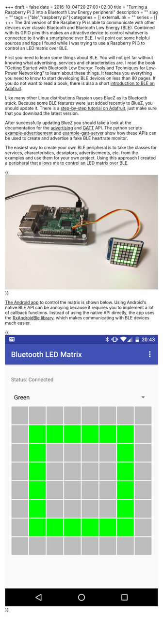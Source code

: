 +++ 
draft = false
date = 2016-10-04T20:27:00+02:00
title = "Turning a Raspberry Pi 3 into a Bluetooth Low Energy peripheral"
description = ""
slug = "" 
tags = ["ble","raspberry pi"]
categories = []
externalLink = ""
series = []
+++
The 3rd version of the Raspberry Pi is able to communicate with other devices over classic Bluetooth and Bluetooth Low Energy (BLE). Combined with its GPIO pins this makes an attractive device to control whatever is connected to it with a smartphone over BLE. I will point out some helpful sources and tipps I found while I was trying to use a Raspberry Pi 3 to control an LED matrix over BLE.

First you need to learn some things about BLE. You will not get far without knowing what advertising, services and characteristics are. I read the book "Getting Started with Bluetooth Low Energy: Tools and Techniques for Low-Power Networking" to learn about these things. It teaches you everything you need to know to start developing BLE devices on less than 80 pages. If you do not want to read a book, there is also a short [introduction to BLE on Adafruit](https://learn.adafruit.com/introduction-to-bluetooth-low-energy/introduction).

Like many other Linux distributions Raspian uses BlueZ as its Bluetooth stack. Because some BLE features were just added recently to BlueZ, you should update it. There is a  [step-by-step tutorial on Adafruit](https://learn.adafruit.com/install-bluez-on-the-raspberry-pi/installation), just make sure that you download the latest version.

After successfully updating BlueZ you should take a look at the documentation for the [advertising](https://git.kernel.org/pub/scm/bluetooth/bluez.git/tree/doc/advertising-api.txt) and [GATT](https://git.kernel.org/pub/scm/bluetooth/bluez.git/tree/doc/gatt-api.txt) API. The python scripts [example-advertisement](https://git.kernel.org/pub/scm/bluetooth/bluez.git/tree/test/example-advertisement) and [example-gatt-server](https://git.kernel.org/pub/scm/bluetooth/bluez.git/tree/test/example-gatt-server) show how these APIs can be used to create and advertise a fake BLE heartrate monitor.

The easiest way to create your own BLE peripheral is to take the classes for services, characteristics, desriptors, advertisements, etc. from the examples and use them for your own project. Using this approach I created a [peripheral that allows me to control an LED matrix over BLE](https://github.com/WIStudent/Bluetooth-Low-Energy-LED-Matrix).

{{<img src="led-matrix.jpg" alt="The raspberry pi with the led matrix">}}

[The Android app](https://github.com/WIStudent/Bluetooth-LED-Matrix-App) to control the matrix is shown below. Using Android's native BLE API can be annoying because it requires you to implement a lot of callback functions. Instead of using the native API directly, the app uses the [RxAndroidBle library](https://github.com/Polidea/RxAndroidBle), which makes communicating with BLE devices much easier.

{{<img src="app.png" alt="The app">}}
